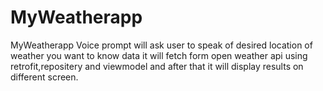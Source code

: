 # MyWeatherapp
MyWeatherapp
Voice prompt will ask user to speak of desired location of weather you want to know data it will fetch form 
open weather api using retrofit,repositery and viewmodel and after that it will display results on different screen.
